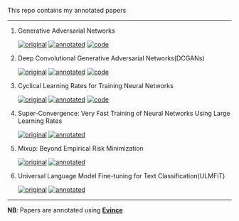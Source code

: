 This repo contains my annotated papers


--------------------------------------------------------------
1. Generative Adversarial Networks

    [![original](https://img.shields.io/badge/original-paper-brightgreen)](https://arxiv.org/abs/1406.2661)  [![annotated](https://img.shields.io/badge/annotated-paper-blue)](https://github.com/bipinKrishnan/anotated_papers/raw/main/vanilla_gan.pdf)  [![code](https://img.shields.io/badge/code-PyTorch-ff69b4)](https://github.com/bipinKrishnan/Paper2Code_vanillaGAN)
    
2. Deep Convolutional Generative Adversarial Networks(DCGANs)

    [![original](https://img.shields.io/badge/original-paper-brightgreen)](https://arxiv.org/abs/1511.06434)  [![annotated](https://img.shields.io/badge/annotated-paper-blue)](https://github.com/bipinKrishnan/anotated_papers/raw/main/dcgan.pdf)  [![code](https://img.shields.io/badge/code-PyTorch-ff69b4)](https://github.com/bipinKrishnan/Paper2code_DCGAN)
    
3. Cyclical Learning Rates for Training Neural Networks

    [![original](https://img.shields.io/badge/original-paper-brightgreen)](https://arxiv.org/abs/1506.01186)  [![annotated](https://img.shields.io/badge/annotated-paper-blue)](https://github.com/bipinKrishnan/anotated_papers/raw/main/cyclical_lr.pdf)  [![code](https://img.shields.io/badge/code-PyTorch-ff69b4)](https://github.com/bipinKrishnan/fastai_course/blob/master/cyclicLR_scratch.ipynb)
    
    
4. Super-Convergence: Very Fast Training of Neural Networks Using Large Learning Rates

    [![original](https://img.shields.io/badge/original-paper-brightgreen)](https://arxiv.org/abs/1708.07120)  [![annotated](https://img.shields.io/badge/annotated-paper-blue)](https://github.com/bipinKrishnan/anotated_papers/raw/main/super_conv.pdf)  
    
5. Mixup: Beyond Empirical Risk Minimization

    [![original](https://img.shields.io/badge/original-paper-brightgreen)](https://arxiv.org/abs/1710.09412)  [![annotated](https://img.shields.io/badge/annotated-paper-blue)](https://github.com/bipinKrishnan/anotated_papers/raw/main/mix_up.pdf)
    
6. Universal Language Model Fine-tuning for Text Classification(ULMFiT)

    [![original](https://img.shields.io/badge/original-paper-brightgreen)](https://arxiv.org/abs/1801.06146)  [![annotated](https://img.shields.io/badge/annotated-paper-blue)](https://github.com/bipinKrishnan/anotated_papers/raw/main/ULMFiT.pdf)
    
-----------------------------------------------
    
**NB**: Papers are annotated using [**Evince**](https://wiki.gnome.org/Apps/Evince)
